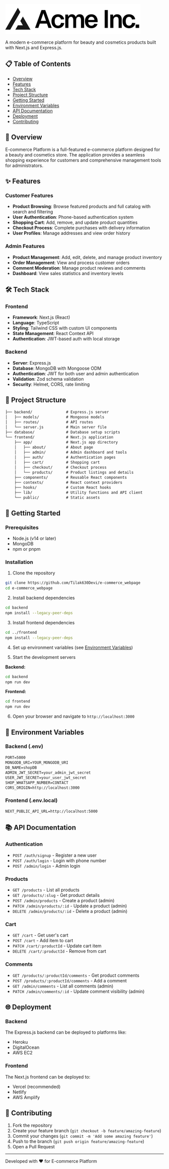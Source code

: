 ![E-commerce Platform](frontend/public/placeholder-logo.svg)

A modern e-commerce platform for beauty and cosmetics products built with Next.js and Express.js.

## 📋 Table of Contents

- [Overview](#overview)
- [Features](#features)
- [Tech Stack](#tech-stack)
- [Project Structure](#project-structure)
- [Getting Started](#getting-started)
- [Environment Variables](#environment-variables)
- [API Documentation](#api-documentation)
- [Deployment](#deployment)
- [Contributing](#contributing)

## 🌟 Overview

E-commerce Platform is a full-featured e-commerce platform designed for a beauty and cosmetics store. The application provides a seamless shopping experience for customers and comprehensive management tools for administrators.

## ✨ Features

### Customer Features

- **Product Browsing**: Browse featured products and full catalog with search and filtering
- **User Authentication**: Phone-based authentication system
- **Shopping Cart**: Add, remove, and update product quantities
- **Checkout Process**: Complete purchases with delivery information
- **User Profiles**: Manage addresses and view order history

### Admin Features

- **Product Management**: Add, edit, delete, and manage product inventory
- **Order Management**: View and process customer orders
- **Comment Moderation**: Manage product reviews and comments
- **Dashboard**: View sales statistics and inventory levels

## 🛠️ Tech Stack

### Frontend

- **Framework**: Next.js (React)
- **Language**: TypeScript
- **Styling**: Tailwind CSS with custom UI components
- **State Management**: React Context API
- **Authentication**: JWT-based auth with local storage

### Backend

- **Server**: Express.js
- **Database**: MongoDB with Mongoose ODM
- **Authentication**: JWT for both user and admin authentication
- **Validation**: Zod schema validation
- **Security**: Helmet, CORS, rate limiting

## 📁 Project Structure

```
├── backend/               # Express.js server
│   ├── models/            # Mongoose models
│   ├── routes/            # API routes
│   └── server.js          # Main server file
├── database/              # Database setup scripts
└── frontend/              # Next.js application
    ├── app/               # Next.js app directory
    │   ├── about/         # About page
    │   ├── admin/         # Admin dashboard and tools
    │   ├── auth/          # Authentication pages
    │   ├── cart/          # Shopping cart
    │   ├── checkout/      # Checkout process
    │   └── products/      # Product listings and details
    ├── components/        # Reusable React components
    ├── contexts/          # React context providers
    ├── hooks/             # Custom React hooks
    ├── lib/               # Utility functions and API client
    └── public/            # Static assets
```

## 🚀 Getting Started

### Prerequisites

- Node.js (v14 or later)
- MongoDB
- npm or pnpm

### Installation

1. Clone the repository

```bash
git clone https://github.com/Tilak630Devi/e-commerce_webpage
cd e-commerce_webpage
```

2. Install backend dependencies

```bash
cd backend
npm install --legacy-peer-deps
```

3. Install frontend dependencies

```bash
cd ../frontend
npm install --legacy-peer-deps
```

4. Set up environment variables (see [Environment Variables](#environment-variables))

5. Start the development servers

**Backend:**

```bash
cd backend
npm run dev
```

**Frontend:**

```bash
cd frontend
npm run dev
```

6. Open your browser and navigate to `http://localhost:3000`

## 🔐 Environment Variables

### Backend (.env)

```
PORT=5000
MONGODB_URI=YOUR_MONGODB_URI
DB_NAME=shopDB
ADMIN_JWT_SECRET=your_admin_jwt_secret
USER_JWT_SECRET=your_user_jwt_secret
SHOP_WHATSAPP_NUMBER=CONTACT
CORS_ORIGIN=http://localhost:3000
```

### Frontend (.env.local)

```
NEXT_PUBLIC_API_URL=http://localhost:5000
```

## 📚 API Documentation

### Authentication

- `POST /auth/signup` - Register a new user
- `POST /auth/login` - Login with phone number
- `POST /admin/login` - Admin login

### Products

- `GET /products` - List all products
- `GET /products/:slug` - Get product details
- `POST /admin/products` - Create a product (admin)
- `PATCH /admin/products/:id` - Update a product (admin)
- `DELETE /admin/products/:id` - Delete a product (admin)

### Cart

- `GET /cart` - Get user's cart
- `POST /cart` - Add item to cart
- `PATCH /cart/:productId` - Update cart item
- `DELETE /cart/:productId` - Remove from cart

### Comments

- `GET /products/:productId/comments` - Get product comments
- `POST /products/:productId/comments` - Add a comment
- `GET /admin/comments` - List all comments (admin)
- `PATCH /admin/comments/:id` - Update comment visibility (admin)

## 🌐 Deployment

### Backend

The Express.js backend can be deployed to platforms like:

- Heroku
- DigitalOcean
- AWS EC2

### Frontend

The Next.js frontend can be deployed to:

- Vercel (recommended)
- Netlify
- AWS Amplify

## 👥 Contributing

1. Fork the repository
2. Create your feature branch (`git checkout -b feature/amazing-feature`)
3. Commit your changes (`git commit -m 'Add some amazing feature'`)
4. Push to the branch (`git push origin feature/amazing-feature`)
5. Open a Pull Request

---

Developed with ❤️ for E-commerce Platform
